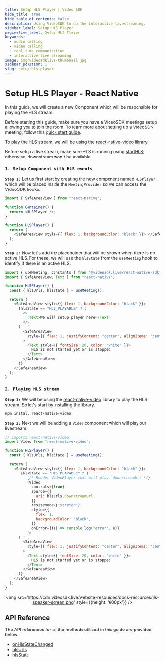 ```yaml
---
title: Setup HLS Player | Video SDK
hide_title: true
hide_table_of_contents: false
description: Using VideoSDK to do the interactive livestreaming.
sidebar_label: Setup HLS Player
pagination_label: Setup HLS Player
keywords:
  - audio calling
  - video calling
  - real-time communication
  - interactive live streaming
image: img/videosdklive-thumbnail.jpg
sidebar_position: 1
slug: setup-hls-player
---
```


# Setup HLS Player - React Native

In this guide, we will create a new Component which will be responsible for playing the HLS stream.

Before starting this guide, make sure you have a VideoSDK meetings setup allowing you to join the room. To learn more about setting up a VideoSDK meeting, follow this [quick start guide](../../video-and-audio-calling-api-sdk//quick-start.md).

To play the HLS stream, we will be using the [react-native-video](https://www.npmjs.com/package/react-native-video) library.

Before setup a live stream, make sure HLS is running using [startHLS](./start-hls); otherwise, downstream won't be available.

### `1. Setup Component with HLS events`

**`Step 1:`** Let us first start by creating the new component named `HLSPlayer` which will be placed inside the `MeetingProvider` so we can access the VideoSDK hooks.

```js
import { SafeAreaView } from "react-native";

function Container() {
  return <HLSPlayer />;
}

function HLSPlayer() {
  return (
    <SafeAreaView style={{ flex: 1, backgroundColor: "black" }}> </SafeAreaView>
  );
}
```

**`Step 2:`** Now let's add the placeholder that will be shown when there is no active HLS. For these, we will use the `hlsState` from the `useMeeting` hook to identify if there is an active HLS.

```js
import { useMeeting, Constants } from "@videosdk.live/react-native-sdk";
import { SafeAreaView, Text } from "react-native";

function HLSPlayer() {
  const { hlsUrls, hlsState } = useMeeting();

  return (
    <SafeAreaView style={{ flex: 1, backgroundColor: "black" }}>
      {hlsState == "HLS_PLAYABLE" ? (
        <>
          <Text>We will setup player here</Text>
        </>
      ) : (
        <SafeAreaView
          style={{ flex: 1, justifyContent: "center", alignItems: "center" }}
        >
          <Text style={{ fontSize: 20, color: "white" }}>
            HLS is not started yet or is stopped
          </Text>
        </SafeAreaView>
      )}
    </SafeAreaView>
  );
}
```

### `2. Playing HLS stream`

**`Step 1:`** We will be using the [react-native-video](https://www.npmjs.com/package/react-native-video) library to play the HLS stream. So let's start by installing the library.

```bash
npm install react-native-video
```

**`Step 2:`** Next we will be adding a `Video` component which will play our livestream.

```js
// imports react-native-video
import Video from "react-native-video";

function HLSPlayer() {
  const { hlsUrls, hlsState } = useMeeting();

  return (
    <SafeAreaView style={{ flex: 1, backgroundColor: "black" }}>
       {hlsState == "HLS_PLAYABLE" ? (
          {/* Render VideoPlayer that will play `downstreamUrl`*/}
          <Video
            controls={true}
            source={{
              uri: hlsUrls.downstreamUrl,
            }}
            resizeMode={"stretch"}
            style={{
              flex: 1,
              backgroundColor: "black",
            }}
            onError={(e) => console.log("error", e)}
          />
      ) : (
        <SafeAreaView
          style={{ flex: 1, justifyContent: "center", alignItems: "center" }}
        >
          <Text style={{ fontSize: 20, color: "white" }}>
            HLS is not started yet or is stopped
          </Text>
        </SafeAreaView>
      )}
    </SafeAreaView>
  );
}
```

<center>

<img src='https://cdn.videosdk.live/website-resources/docs-resources/ils-speaker-screen.png' style={{height: '600px'}} />

</center>

## API Reference

The API references for all the methods utilized in this guide are provided below.

- [onHlsStateChanged](/react-native/api/sdk-reference/use-meeting/events#onhlsstatechanged)
- [hlsUrls](/react-native/api/sdk-reference/use-meeting/properties#hlsurls)
- [hlsState](/react-native/api/sdk-reference/use-meeting/properties#hlsstate)
